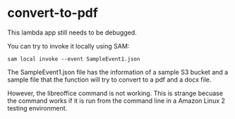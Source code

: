 # convert-to-pdf

This lambda app still needs to be debugged.

You can try to invoke it locally using SAM:

```
sam local invoke --event SampleEvent1.json
```

The SampleEvent1.json file has the information of a sample S3 bucket and a sample file that the function will try to convert to a pdf and a docx file.

However, the libreoffice command is not working. This is strange becuase the command works if it is run from the command line in a Amazon Linux 2 testing environment.
